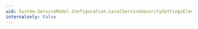 ```yaml
---
uid: System.ServiceModel.Configuration.LocalServiceSecuritySettingsElement.DetectReplays
internalonly: False
---
```

